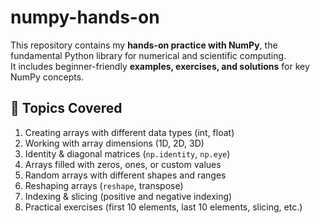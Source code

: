 # numpy-hands-on

This repository contains my **hands-on practice with NumPy**, the fundamental Python library for numerical and scientific computing.  
It includes beginner-friendly **examples, exercises, and solutions** for key NumPy concepts.  


## 📌 Topics Covered  

1. Creating arrays with different data types (int, float)  
2. Working with array dimensions (1D, 2D, 3D)  
3. Identity & diagonal matrices (`np.identity`, `np.eye`)  
4. Arrays filled with zeros, ones, or custom values  
5. Random arrays with different shapes and ranges  
6. Reshaping arrays (`reshape`, transpose)  
7. Indexing & slicing (positive and negative indexing)  
8. Practical exercises (first 10 elements, last 10 elements, slicing, etc.)  
